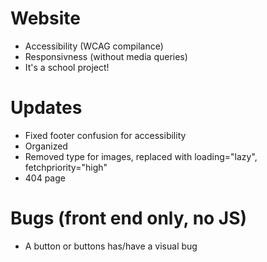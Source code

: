 # Website
- Accessibility (WCAG compilance)
- Responsivness (without media queries)
- It's a school project!

# Updates
- Fixed footer confusion for accessibility
- Organized
- Removed type for images, replaced with loading="lazy", fetchpriority="high"
- 404 page

# Bugs (front end only, no JS)
- A button or buttons has/have a visual bug
